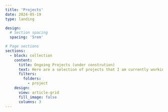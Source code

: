 ```yaml
---
title: 'Projects'
date: 2024-05-19
type: landing

design:
  # Section spacing
  spacing: '5rem'

# Page sections
sections:
  - block: collection
    content:
      title: Ongoing Projects (under constrution)
      text: Here are a selection of projects that I am currently working on. This webpage is still under construction.
      filters:
        folders:
          - project
    design:
      view: article-grid
      fill_image: false
      columns: 3
---
```

